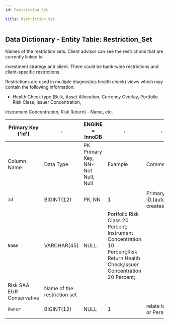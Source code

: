 ```yaml
---
id: Restriction_Set

title: Restriction_Set
---
```


## Data Dictionary - Entity Table: Restriction_Set

Names of the restriction sets. Client advisor can see the restrictions that are currently linked to 

investment strategy and client. There could be bank-wide restrictions and client-specific restrictions.

Restrictions are used in multiple diagnostics health check) views which may contain the following information:	

- Health Check type (Bulk, Asset Allocation, Currency Overlay, Portfolio Risk Class, Issuer Concentration, 

Instrument Concentration, Risk Return)	- Name, etc.										
				

| Primary Key ('id')|.|ENGINE = InnoDB|.|.|
|---|---|---|---|---|
|Column Name|Data Type|PK Primary Key, NN-Not Null, Null|Example|Comments|
||
|`id`|BIGINT(12)|PK, NN|1|PrimaryKey-ID,(auto creates)|
|`Name`|VARCHAR(45)|NULL|Portfolio Risk Class 20 Percent; Instrument Concentration 10 Percent;Risk Return Health Check;Issuer Concentration 20 Percent;
Risk SAA EUR Conservative|Name of the restriction set|
|`Owner`|BIGINT(12)|NULL|1|relate to BP or Person|
||
